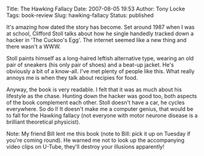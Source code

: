 Title: The Hawking Fallacy
Date: 2007-08-05 19:53
Author: Tony Locke
Tags: book-review
Slug: hawking-fallacy
Status: published

It's amazing how dated the story has become. Set around 1987 when I was at school, Clifford Stoll talks about how he single handedly tracked down a hacker in 'The Cuckoo's Egg'. The internet seemed like a new thing and there wasn't a WWW.  
  
Stoll paints himself as a long-haired leftish alternative type, wearing an old pair of sneakers (his only pair of shoes) and a beat-up jacket. He's obviously a bit of a know-all. I've met plenty of people like this. What really annoys me is when they talk about recipies for food.  
  
Anyway, the book is very readable. I felt that it was as much about his lifestyle as the chase. Hunting down the hacker was good too, both aspects of the book complement each other. Stoll doesn't have a car, he cycles everywhere. So do I! It doesn't make me a computer genius, that would be to fall for the Hawking fallacy (not everyone with motor neurone disease is a brilliant theoretical physicist).  
  
Note: My friend Bill lent me this book (note to Bill: pick it up on Tuesday if you're coming round). He warned me not to look up the accompanying video clips on U-Tube, they'll destroy your illusions apparently!
